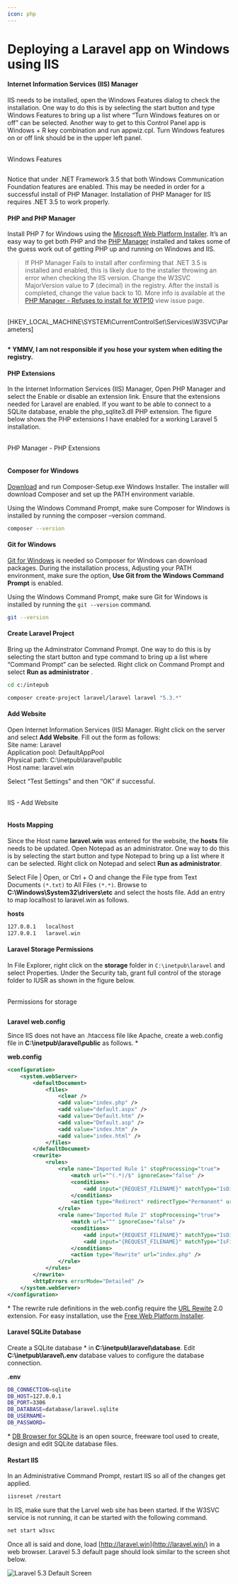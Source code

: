 ```yaml
---
icon: php
---
```


# Deploying a Laravel app on Windows using IIS

#### Internet Information Services (IIS) Manager <a href="#internet-information-services-iis-manager" id="internet-information-services-iis-manager"></a>

IIS needs to be installed, open the Windows Features dialog to check the installation. One way to do this is by selecting the start button  and type Windows Features to bring up a list where “Turn Windows features on or off” can be selected. Another way to get to this Control Panel app is Windows + R key combination and run appwiz.cpl. Turn Windows features on or off link should be in the upper left panel.

\
Windows Features

<figure><img src="https://jimfrenette.com/images/2016/09/laravel.win-windows-features.png" alt=""><figcaption></figcaption></figure>

Notice that under .NET Framework 3.5 that both Windows Communication Foundation features are enabled. This may be needed in order for a successful install of PHP Manager. Installation of PHP Manager for IIS requires .NET 3.5 to work properly.

#### PHP and PHP Manager <a href="#php-and-php-manager" id="php-and-php-manager"></a>

Install PHP 7 for Windows using the [Microsoft Web Platform Installer](https://www.microsoft.com/web/downloads/platform.aspx). It’s an easy way to get both PHP and the [PHP Manager](http://phpmanager.codeplex.com/) installed and takes some of the guess work out of getting PHP up and running on Windows and IIS.

> If PHP Manager Fails to install after confirming that .NET 3.5 is installed and enabled, this is likely due to the installer throwing an error when checking the IIS version. Change the W3SVC MajorVersion value to **7** (decimal) in the registry. After the install is completed, change the value back to 10. More info is available at the [PHP Manager - Refuses to install for WTP10](https://phpmanager.codeplex.com/workitem/2653) view issue page.

\
\[HKEY\_LOCAL\_MACHINE\SYSTEM\CurrentControlSet\Services\W3SVC\Parameters]

<figure><img src="https://jimfrenette.com/images/2016/09/laravel.win-windows-regedit.png" alt=""><figcaption></figcaption></figure>

**\* YMMV, I am not responsible if you hose your system when editing the registry.**

#### PHP Extensions <a href="#php-extensions" id="php-extensions"></a>

In the Internet Information Services (IIS) Manager, Open PHP Manager and select the Enable or disable an extension link. Ensure that the extensions needed for Laravel are enabled. If you want to be able to connect to a SQLite database, enable the php\_sqlite3.dll PHP extension. The figure below shows the PHP extensions I have enabled for a working Laravel 5 installation.

\
PHP Manager - PHP Extensions

<figure><img src="https://jimfrenette.com/images/2016/09/laravel.win-php.png" alt=""><figcaption></figcaption></figure>

#### Composer for Windows <a href="#composer-for-windows" id="composer-for-windows"></a>

[Download](https://getcomposer.org/download/) and run Composer-Setup.exe Windows Installer. The installer will download Composer and set up the PATH environment variable.

Using the Windows Command Prompt, make sure Composer for Windows is installed by running the composer –version command.

```bash
composer --version
```

#### Git for Windows <a href="#git-for-windows" id="git-for-windows"></a>

[Git for Windows](https://git-for-windows.github.io/) is needed so Composer for Windows can download packages. During the installation process, Adjusting your PATH environment, make sure the option, **Use Git from the Windows Command Prompt** is enabled.

Using the Windows Command Prompt, make sure Git for Windows is installed by running the `git --version` command.

```bash
git --version
```

#### Create Laravel Project <a href="#create-laravel-project" id="create-laravel-project"></a>

Bring up the Adminstrator Command Prompt. One way to do this is by selecting the start button  and type command to bring up a list where “Command Prompt” can be selected. Right click on Command Prompt and select **Run as administrator** .

```bash
cd c:/intepub

composer create-project laravel/laravel laravel "5.3.*"
```

#### Add Website <a href="#add-website" id="add-website"></a>

Open Internet Information Services (IIS) Manager. Right click on the server and select **Add Website**. Fill out the form as follows:\
Site name: Laravel\
Application pool: DefaultAppPool\
Physical path: C:\inetpub\laravel\public\
Host name: laravel.win

Select “Test Settings” and then “OK” if successful.

\
IIS - Add Website

<figure><img src="https://jimfrenette.com/images/2016/09/laravel.win-iis-add-website.png" alt=""><figcaption></figcaption></figure>

#### Hosts Mapping <a href="#hosts-mapping" id="hosts-mapping"></a>

Since the Host name **laravel.win** was entered for the website, the **hosts** file needs to be updated. Open Notepad as an administrator. One way to do this is by selecting the start button and type Notepad to bring up a list where it can be selected. Right click on Notepad and select **Run as administrator**.

Select File | Open, or Ctrl + O and change the File type from Text Documents `(*.txt)` to All Files `(*.*)`. Browse to **C:\Windows\System32\drivers\etc** and select the hosts file. Add an entry to map localhost to laravel.win as follows.

**hosts**

```bash
127.0.0.1   localhost
127.0.0.1   laravel.win
```

#### Laravel Storage Permissions <a href="#laravel-storage-permissions" id="laravel-storage-permissions"></a>

In File Explorer, right click on the **storage** folder in `C:\inetpub\laravel` and select Properties. Under the Security tab, grant full control of the storage folder to IUSR as shown in the figure below.

\
Permissions for storage

<figure><img src="https://jimfrenette.com/images/2016/09/laravel.win-storage-IUSR.png" alt=""><figcaption></figcaption></figure>

**Laravel web.config**

Since IIS does not have an .htaccess file like Apache, create a web.config file in **C:\inetpub\laravel\public** as follows. \*

**web.config**

```xml
<configuration>
    <system.webServer>
        <defaultDocument>
            <files>
                <clear />
                <add value="index.php" />
                <add value="default.aspx" />
                <add value="Default.htm" />
                <add value="Default.asp" />
                <add value="index.htm" />
                <add value="index.html" />
            </files>
        </defaultDocument>
        <rewrite>
            <rules>
                <rule name="Imported Rule 1" stopProcessing="true">
                    <match url="^(.*)/$" ignoreCase="false" />
                    <conditions>
                        <add input="{REQUEST_FILENAME}" matchType="IsDirectory" ignoreCase="false" negate="true" />
                    </conditions>
                    <action type="Redirect" redirectType="Permanent" url="/{R:1}" />
                </rule>
                <rule name="Imported Rule 2" stopProcessing="true">
                    <match url="^" ignoreCase="false" />
                    <conditions>
                        <add input="{REQUEST_FILENAME}" matchType="IsDirectory" ignoreCase="false" negate="true" />
                        <add input="{REQUEST_FILENAME}" matchType="IsFile" ignoreCase="false" negate="true" />
                    </conditions>
                    <action type="Rewrite" url="index.php" />
                </rule>
            </rules>
        </rewrite>
        <httpErrors errorMode="Detailed" />
    </system.webServer>
</configuration>
```

\* The rewrite rule definitions in the web.config require the [URL Rewite](https://www.iis.net/downloads/microsoft/url-rewrite) 2.0 extension. For easy installation, use the [Free Web Platform Installer](https://www.microsoft.com/web/platform/).

#### Laravel SQLite Database <a href="#laravel-sqlite-database" id="laravel-sqlite-database"></a>

Create a SQLite database \* in **C:\inetpub\laravel\database**. Edit **C:\inetpub\laravel\\.env** database values to configure the database connection.

**.env**

```bash
DB_CONNECTION=sqlite
DB_HOST=127.0.0.1
DB_PORT=3306
DB_DATABASE=database/laravel.sqlite
DB_USERNAME=
DB_PASSWORD=
```

\* [DB Browser for SQLite](http://sqlitebrowser.org/) is an open source, freeware tool used to create, design and edit SQLite database files.

#### Restart IIS <a href="#restart-iis" id="restart-iis"></a>

In an Administrative Command Prompt, restart IIS so all of the changes get applied.

```bash
iisreset /restart
```

In IIS, make sure that the Larvel web site has been started. If the W3SVC service is not running, it can be started with the following command.

```bash
net start w3svc
```

Once all is said and done, load [http://laravel.win](http://laravel.win/) in a web browser. Laravel 5.3 default page should look similar to the screen shot below.

![Laravel 5.3 Default Screen](https://jimfrenette.com/images/2016/09/laravel.win-edge.png)
